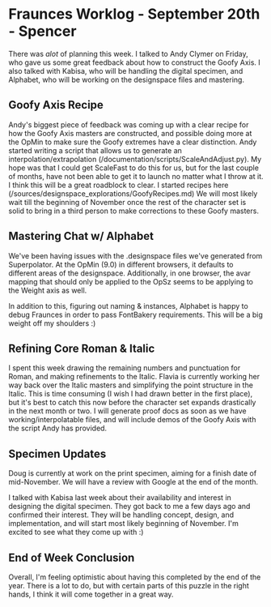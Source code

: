 # Fraunces Worklog - September 20th - Spencer

There was *alot* of planning this week. I talked to Andy Clymer on Friday, who gave us some great feedback about how to construct the Goofy Axis. I also talked with Kabisa, who will be handling the digital specimen, and Alphabet, who will be working on the designspace files and mastering.

## Goofy Axis Recipe

Andy's biggest piece of feedback was coming up with a clear recipe for how the Goofy Axis masters are constructed, and possible doing more at the OpMin to make sure the Goofy extremes have a clear distinction. Andy started writing a script that allows us to generate an interpolation/extrapolation (/documentation/scripts/ScaleAndAdjust.py). My hope was that I could get ScaleFast to do this for us, but for the last couple of months, have not been able to get it to launch no matter what I throw at it. I think this will be a great roadblock to clear. I started recipes here (/sources/designspace_explorations/GoofyRecipes.md) We will most likely wait till the beginning of November once the rest of the character set is solid to bring in a third person to make corrections to these Goofy masters.

## Mastering Chat w/ Alphabet

We've been having issues with the .designspace files we've generated from Superpolator. At the OpMin (9.0) in different browsers, it defaults to different areas of the designspace. Additionally, in one browser, the avar mapping that should only be applied to the OpSz seems to be applying to the Weight axis as well.

In addition to this, figuring out naming & instances, Alphabet is happy to debug Fraunces in order to pass FontBakery requirements. This will be a big weight off my shoulders :)

## Refining Core Roman & Italic

I spent this week drawing the remaining numbers and punctuation for Roman, and making refinements to the Italic. Flavia is currently working her way back over the Italic masters and simplifying the point structure in the Italic. This is time consuming (I wish I had drawn better in the first place), but it's best to catch this now before the character set expands drastically in the next month or two. I will generate proof docs as soon as we have working/interpolatable files, and will include demos of the Goofy Axis with the script Andy has provided.

## Specimen Updates

Doug is currently at work on the print specimen, aiming for a finish date of mid-November. We will have a review with Google at the end of the month.

I talked with Kabisa last week about their availability and interest in designing the digital specimen. They got back to me a few days ago and confirmed their interest. They will be handling concept, design, and implementation, and will start most likely beginning of November. I'm excited to see what they come up with :)

## End of Week Conclusion

Overall, I'm feeling optimistic about having this completed by the end of the year. There is a lot to do, but with certain parts of this puzzle in the right hands, I think it will come together in a great way.